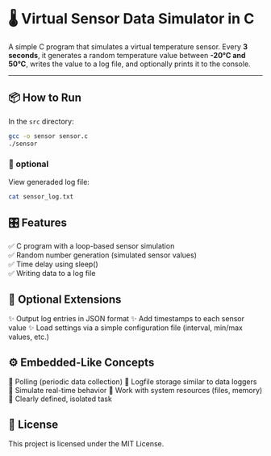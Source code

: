 # 🌡️ Virtual Sensor Data Simulator in C

A simple C program that simulates a virtual temperature sensor. Every **3 seconds**, it generates a random temperature value between **-20°C and 50°C**, writes the value to a log file, and optionally prints it to the console.

---

## 📦 How to Run

In the `src` directory:

```bash
gcc -o sensor sensor.c
./sensor
```
### 📂 optional
View generaded log file:
```bash
cat sensor_log.txt
```
## 🎛️ Features
✅ C program with a loop-based sensor simulation  
✅ Random number generation (simulated sensor values)  
✅ Time delay using sleep()  
✅ Writing data to a log file

## 📝 Optional Extensions
✨ Output log entries in JSON format
✨ Add timestamps to each sensor value
✨ Load settings via a simple configuration file (interval, min/max values, etc.)

## ⚙️ Embedded-Like Concepts
📌 Polling (periodic data collection)
📌 Logfile storage similar to data loggers
📌 Simulate real-time behavior
📌 Work with system resources (files, memory)
📌 Clearly defined, isolated task

## 📜 License
This project is licensed under the MIT License.
